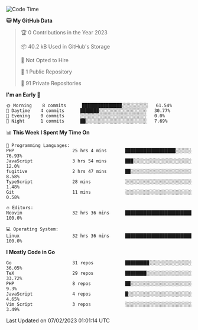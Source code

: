 
<!--START_SECTION:waka-->
![Code Time](http://img.shields.io/badge/Code%20Time-3%2C212%20hrs%2015%20mins-blue)

**🐱 My GitHub Data** 

> 🏆 0 Contributions in the Year 2023
 > 
> 📦 40.2 kB Used in GitHub's Storage 
 > 
> 🚫 Not Opted to Hire
 > 
> 📜 1 Public Repository 
 > 
> 🔑 91 Private Repositories  
 > 
**I'm an Early 🐤** 

```text
🌞 Morning    8 commits      ███████████████░░░░░░░░░░   61.54% 
🌆 Daytime    4 commits      ███████░░░░░░░░░░░░░░░░░░   30.77% 
🌃 Evening    0 commits      ░░░░░░░░░░░░░░░░░░░░░░░░░   0.0% 
🌙 Night      1 commits      ██░░░░░░░░░░░░░░░░░░░░░░░   7.69%

```


📊 **This Week I Spent My Time On** 

```text
💬 Programming Languages: 
PHP                      25 hrs 4 mins       ███████████████████░░░░░░   76.93% 
JavaScript               3 hrs 54 mins       ███░░░░░░░░░░░░░░░░░░░░░░   12.0% 
fugitive                 2 hrs 47 mins       ██░░░░░░░░░░░░░░░░░░░░░░░   8.58% 
TypeScript               28 mins             ░░░░░░░░░░░░░░░░░░░░░░░░░   1.48% 
Git                      11 mins             ░░░░░░░░░░░░░░░░░░░░░░░░░   0.58%

🔥 Editors: 
Neovim                   32 hrs 36 mins      █████████████████████████   100.0%

💻 Operating System: 
Linux                    32 hrs 36 mins      █████████████████████████   100.0%

```

**I Mostly Code in Go** 

```text
Go                       31 repos            █████████░░░░░░░░░░░░░░░░   36.05% 
TeX                      29 repos            ████████░░░░░░░░░░░░░░░░░   33.72% 
PHP                      8 repos             ██░░░░░░░░░░░░░░░░░░░░░░░   9.3% 
JavaScript               4 repos             █░░░░░░░░░░░░░░░░░░░░░░░░   4.65% 
Vim Script               3 repos             ░░░░░░░░░░░░░░░░░░░░░░░░░   3.49%

```



 Last Updated on 07/02/2023 01:01:14 UTC
<!--END_SECTION:waka-->

